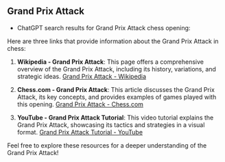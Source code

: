 ## Grand Prix Attack

 + ChatGPT search results for Grand Prix Attack chess opening:

Here are three links that provide information about the Grand Prix Attack in chess:

1. **Wikipedia - Grand Prix Attack**: This page offers a comprehensive overview of the Grand Prix Attack, including its history, variations, and strategic ideas.
   [Grand Prix Attack - Wikipedia](https://en.wikipedia.org/wiki/Grand_Prix_Attack)

2. **Chess.com - Grand Prix Attack**: This article discusses the Grand Prix Attack, its key concepts, and provides examples of games played with this opening.
   [Grand Prix Attack - Chess.com](https://www.chess.com/openings/Grand-Prix-Attack)

3. **YouTube - Grand Prix Attack Tutorial**: This video tutorial explains the Grand Prix Attack, showcasing its tactics and strategies in a visual format.
   [Grand Prix Attack Tutorial - YouTube](https://www.youtube.com/results?search_query=Grand+Prix+Attack)

Feel free to explore these resources for a deeper understanding of the Grand Prix Attack!